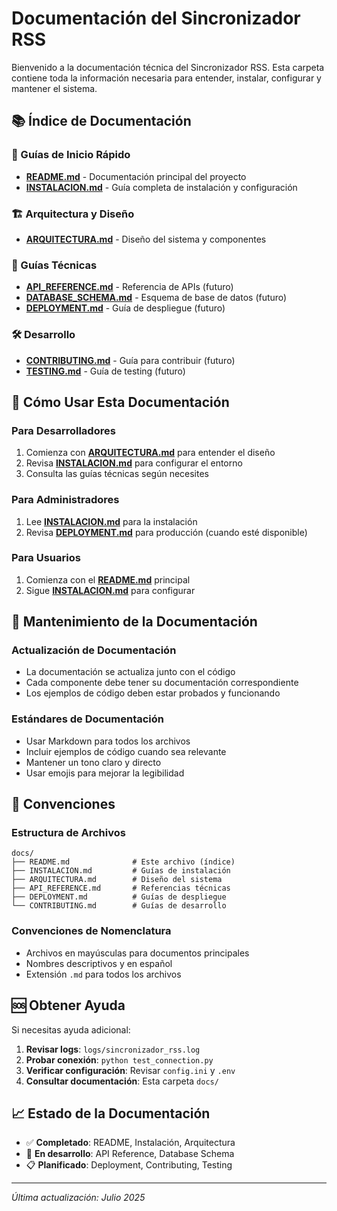 # Documentación del Sincronizador RSS

Bienvenido a la documentación técnica del Sincronizador RSS. Esta carpeta contiene toda la información necesaria para entender, instalar, configurar y mantener el sistema.

## 📚 Índice de Documentación

### 🚀 Guías de Inicio Rápido
- **[README.md](../README.md)** - Documentación principal del proyecto
- **[INSTALACION.md](INSTALACION.md)** - Guía completa de instalación y configuración

### 🏗️ Arquitectura y Diseño
- **[ARQUITECTURA.md](ARQUITECTURA.md)** - Diseño del sistema y componentes

### 🔧 Guías Técnicas
- **[API_REFERENCE.md](API_REFERENCE.md)** - Referencia de APIs (futuro)
- **[DATABASE_SCHEMA.md](DATABASE_SCHEMA.md)** - Esquema de base de datos (futuro)
- **[DEPLOYMENT.md](DEPLOYMENT.md)** - Guía de despliegue (futuro)

### 🛠️ Desarrollo
- **[CONTRIBUTING.md](CONTRIBUTING.md)** - Guía para contribuir (futuro)
- **[TESTING.md](TESTING.md)** - Guía de testing (futuro)

## 📖 Cómo Usar Esta Documentación

### Para Desarrolladores
1. Comienza con **[ARQUITECTURA.md](ARQUITECTURA.md)** para entender el diseño
2. Revisa **[INSTALACION.md](INSTALACION.md)** para configurar el entorno
3. Consulta las guías técnicas según necesites

### Para Administradores
1. Lee **[INSTALACION.md](INSTALACION.md)** para la instalación
2. Revisa **[DEPLOYMENT.md](DEPLOYMENT.md)** para producción (cuando esté disponible)

### Para Usuarios
1. Comienza con el **[README.md](../README.md)** principal
2. Sigue **[INSTALACION.md](INSTALACION.md)** para configurar

## 🔄 Mantenimiento de la Documentación

### Actualización de Documentación
- La documentación se actualiza junto con el código
- Cada componente debe tener su documentación correspondiente
- Los ejemplos de código deben estar probados y funcionando

### Estándares de Documentación
- Usar Markdown para todos los archivos
- Incluir ejemplos de código cuando sea relevante
- Mantener un tono claro y directo
- Usar emojis para mejorar la legibilidad

## 📝 Convenciones

### Estructura de Archivos
```
docs/
├── README.md              # Este archivo (índice)
├── INSTALACION.md         # Guías de instalación
├── ARQUITECTURA.md        # Diseño del sistema
├── API_REFERENCE.md       # Referencias técnicas
├── DEPLOYMENT.md          # Guías de despliegue
└── CONTRIBUTING.md        # Guías de desarrollo
```

### Convenciones de Nomenclatura
- Archivos en mayúsculas para documentos principales
- Nombres descriptivos y en español
- Extensión `.md` para todos los archivos

## 🆘 Obtener Ayuda

Si necesitas ayuda adicional:

1. **Revisar logs**: `logs/sincronizador_rss.log`
2. **Probar conexión**: `python test_connection.py`
3. **Verificar configuración**: Revisar `config.ini` y `.env`
4. **Consultar documentación**: Esta carpeta `docs/`

## 📈 Estado de la Documentación

- ✅ **Completado**: README, Instalación, Arquitectura
- 🔄 **En desarrollo**: API Reference, Database Schema
- 📋 **Planificado**: Deployment, Contributing, Testing

---

*Última actualización: Julio 2025* 